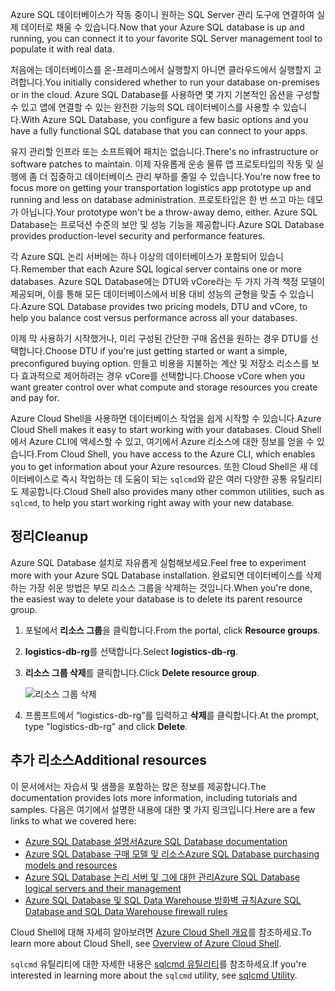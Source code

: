 <span data-ttu-id="35b3e-101">Azure SQL 데이터베이스가 작동 중이니 원하는 SQL Server 관리 도구에 연결하여 실제 데이터로 채울 수 있습니다.</span><span class="sxs-lookup"><span data-stu-id="35b3e-101">Now that your Azure SQL database is up and running, you can connect it to your favorite SQL Server management tool to populate it with real data.</span></span>

<span data-ttu-id="35b3e-102">처음에는 데이터베이스를 온-프레미스에서 실행할지 아니면 클라우드에서 실행할지 고려합니다.</span><span class="sxs-lookup"><span data-stu-id="35b3e-102">You initially considered whether to run your database on-premises or in the cloud.</span></span> <span data-ttu-id="35b3e-103">Azure SQL Database를 사용하면 몇 가지 기본적인 옵션을 구성할 수 있고 앱에 연결할 수 있는 완전한 기능의 SQL 데이터베이스를 사용할 수 있습니다.</span><span class="sxs-lookup"><span data-stu-id="35b3e-103">With Azure SQL Database, you configure a few basic options and you have a fully functional SQL database that you can connect to your apps.</span></span>

<span data-ttu-id="35b3e-104">유지 관리할 인프라 또는 소프트웨어 패치는 없습니다.</span><span class="sxs-lookup"><span data-stu-id="35b3e-104">There's no infrastructure or software patches to maintain.</span></span> <span data-ttu-id="35b3e-105">이제 자유롭게 운송 물류 앱 프로토타입의 작동 및 실행에 좀 더 집중하고 데이터베이스 관리 부하를 줄일 수 있습니다.</span><span class="sxs-lookup"><span data-stu-id="35b3e-105">You're now free to focus more on getting your transportation logistics app prototype up and running and less on database administration.</span></span> <span data-ttu-id="35b3e-106">프로토타입은 한 번 쓰고 마는 데모가 아닙니다.</span><span class="sxs-lookup"><span data-stu-id="35b3e-106">Your prototype won't be a throw-away demo, either.</span></span> <span data-ttu-id="35b3e-107">Azure SQL Database는 프로덕션 수준의 보안 및 성능 기능을 제공합니다.</span><span class="sxs-lookup"><span data-stu-id="35b3e-107">Azure SQL Database provides production-level security and performance features.</span></span>

<span data-ttu-id="35b3e-108">각 Azure SQL 논리 서버에는 하나 이상의 데이터베이스가 포함되어 있습니다.</span><span class="sxs-lookup"><span data-stu-id="35b3e-108">Remember that each Azure SQL logical server contains one or more databases.</span></span> <span data-ttu-id="35b3e-109">Azure SQL Database에는 DTU와 vCore라는 두 가지 가격 책정 모델이 제공되며, 이를 통해 모든 데이터베이스에서 비용 대비 성능의 균형을 맞출 수 있습니다.</span><span class="sxs-lookup"><span data-stu-id="35b3e-109">Azure SQL Database provides two pricing models, DTU and vCore, to help you balance cost versus performance across all your databases.</span></span>

<span data-ttu-id="35b3e-110">이제 막 사용하기 시작했거나, 미리 구성된 간단한 구매 옵션을 원하는 경우 DTU를 선택합니다.</span><span class="sxs-lookup"><span data-stu-id="35b3e-110">Choose DTU if you're just getting started or want a simple, preconfigured buying option.</span></span> <span data-ttu-id="35b3e-111">만들고 비용을 지불하는 계산 및 저장소 리소스를 보다 효과적으로 제어하려는 경우 vCore를 선택합니다.</span><span class="sxs-lookup"><span data-stu-id="35b3e-111">Choose vCore when you want greater control over what compute and storage resources you create and pay for.</span></span>

<span data-ttu-id="35b3e-112">Azure Cloud Shell을 사용하면 데이터베이스 작업을 쉽게 시작할 수 있습니다.</span><span class="sxs-lookup"><span data-stu-id="35b3e-112">Azure Cloud Shell makes it easy to start working with your databases.</span></span> <span data-ttu-id="35b3e-113">Cloud Shell에서 Azure CLI에 액세스할 수 있고, 여기에서 Azure 리소스에 대한 정보를 얻을 수 있습니다.</span><span class="sxs-lookup"><span data-stu-id="35b3e-113">From Cloud Shell, you have access to the Azure CLI, which enables you to get information about your Azure resources.</span></span> <span data-ttu-id="35b3e-114">또한 Cloud Shell은 새 데이터베이스로 즉시 작업하는 데 도움이 되는 `sqlcmd`와 같은 여러 다양한 공통 유틸리티도 제공합니다.</span><span class="sxs-lookup"><span data-stu-id="35b3e-114">Cloud Shell also provides many other common utilities, such as `sqlcmd`, to help you start working right away with your new database.</span></span>

## <a name="cleanup"></a><span data-ttu-id="35b3e-115">정리</span><span class="sxs-lookup"><span data-stu-id="35b3e-115">Cleanup</span></span>

<span data-ttu-id="35b3e-116">Azure SQL Database 설치로 자유롭게 실험해보세요.</span><span class="sxs-lookup"><span data-stu-id="35b3e-116">Feel free to experiment more with your Azure SQL Database installation.</span></span> <span data-ttu-id="35b3e-117">완료되면 데이터베이스를 삭제하는 가장 쉬운 방법은 부모 리소스 그룹을 삭제하는 것입니다.</span><span class="sxs-lookup"><span data-stu-id="35b3e-117">When you're done, the easiest way to delete your database is to delete its parent resource group.</span></span>

1. <span data-ttu-id="35b3e-118">포털에서 **리소스 그룹**을 클릭합니다.</span><span class="sxs-lookup"><span data-stu-id="35b3e-118">From the portal, click **Resource groups**.</span></span>

1. <span data-ttu-id="35b3e-119">**logistics-db-rg**를 선택합니다.</span><span class="sxs-lookup"><span data-stu-id="35b3e-119">Select **logistics-db-rg**.</span></span>

1. <span data-ttu-id="35b3e-120">**리소스 그룹 삭제**를 클릭합니다.</span><span class="sxs-lookup"><span data-stu-id="35b3e-120">Click **Delete resource group**.</span></span>

    ![리소스 그룹 삭제](../media-draft/delete-rg.png)

1. <span data-ttu-id="35b3e-122">프롬프트에서 “logistics-db-rg”를 입력하고 **삭제**를 클릭합니다.</span><span class="sxs-lookup"><span data-stu-id="35b3e-122">At the prompt, type "logistics-db-rg" and click **Delete**.</span></span>

## <a name="additional-resources"></a><span data-ttu-id="35b3e-123">추가 리소스</span><span class="sxs-lookup"><span data-stu-id="35b3e-123">Additional resources</span></span>

<span data-ttu-id="35b3e-124">이 문서에서는 자습서 및 샘플을 포함하는 많은 정보를 제공합니다.</span><span class="sxs-lookup"><span data-stu-id="35b3e-124">The documentation provides lots more information, including tutorials and samples.</span></span> <span data-ttu-id="35b3e-125">다음은 여기에서 설명한 내용에 대한 몇 가지 링크입니다.</span><span class="sxs-lookup"><span data-stu-id="35b3e-125">Here are a few links to what we covered here:</span></span>

- [<span data-ttu-id="35b3e-126">Azure SQL Database 설명서</span><span class="sxs-lookup"><span data-stu-id="35b3e-126">Azure SQL Database documentation</span></span>](https://docs.microsoft.com/azure/sql-database/)
- [<span data-ttu-id="35b3e-127">Azure SQL Database 구매 모델 및 리소스</span><span class="sxs-lookup"><span data-stu-id="35b3e-127">Azure SQL Database purchasing models and resources</span></span>](https://docs.microsoft.com/azure/sql-database/sql-database-service-tiers)
- [<span data-ttu-id="35b3e-128">Azure SQL Database 논리 서버 및 그에 대한 관리</span><span class="sxs-lookup"><span data-stu-id="35b3e-128">Azure SQL Database logical servers and their management</span></span>](https://docs.microsoft.com/azure/sql-database/sql-database-logical-servers)
- [<span data-ttu-id="35b3e-129">Azure SQL Database 및 SQL Data Warehouse 방화벽 규칙</span><span class="sxs-lookup"><span data-stu-id="35b3e-129">Azure SQL Database and SQL Data Warehouse firewall rules</span></span>](https://docs.microsoft.com/azure/sql-database/sql-database-firewall-configure)

<span data-ttu-id="35b3e-130">Cloud Shell에 대해 자세히 알아보려면 [Azure Cloud Shell 개요](https://docs.microsoft.com/azure/cloud-shell/overview)를 참조하세요.</span><span class="sxs-lookup"><span data-stu-id="35b3e-130">To learn more about Cloud Shell, see [Overview of Azure Cloud Shell](https://docs.microsoft.com/azure/cloud-shell/overview).</span></span>

<span data-ttu-id="35b3e-131">`sqlcmd` 유틸리티에 대한 자세한 내용은 [sqlcmd 유틸리티](https://docs.microsoft.com/sql/tools/sqlcmd-utility?view=sql-server-2017)를 참조하세요.</span><span class="sxs-lookup"><span data-stu-id="35b3e-131">If you're interested in learning more about the `sqlcmd` utility, see [sqlcmd Utility](https://docs.microsoft.com/sql/tools/sqlcmd-utility?view=sql-server-2017).</span></span>

